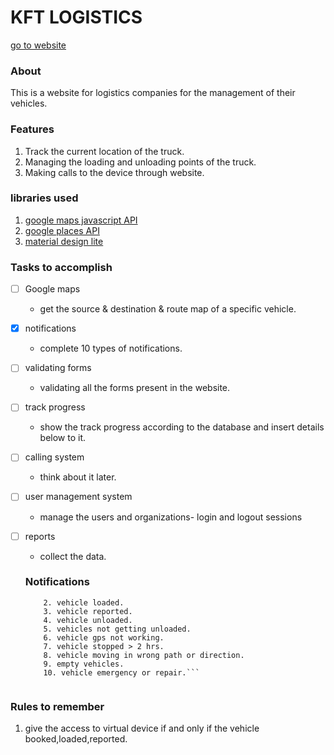 # KFT LOGISTICS
[go to website](http://www.kft.cu.cc)

### About
This is a website for logistics companies for the management of their vehicles.

### Features
1. Track the current location of the truck.
2. Managing the loading and unloading points of the truck.
3. Making calls to the device through website.

  
### libraries used
1. [google maps javascript API](https://developers.google.com/maps/documentation/javascript/)
2. [google places API](https://developers.google.com/places/)
3. [material design lite](https://getmdl.io)


### Tasks to accomplish
- [ ] Google maps
   * get the source & destination & route map of a specific vehicle.
- [x] notifications
   * complete 10 types of notifications.
- [ ] validating forms
   * validating all the forms present in the website.
- [ ] track progress
   * show the track progress according to the database and insert details below to it.
- [ ] calling system
   * think about it later.
- [ ] user management system
   * manage the users and organizations- login and logout sessions
- [ ] reports
   * collect the data.
   
   ### Notifications
  
   ``` 1. vehicle booked.
       2. vehicle loaded.
       3. vehicle reported.
       4. vehicle unloaded.
       5. vehicles not getting unloaded.
       6. vehicle gps not working.
       7. vehicle stopped > 2 hrs.
       8. vehicle moving in wrong path or direction.
       9. empty vehicles.
       10. vehicle emergency or repair.```
   
   
### Rules to remember
1. give the access to virtual device if and only if the vehicle booked,loaded,reported.




